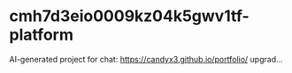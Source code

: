 # cmh7d3eio0009kz04k5gwv1tf-platform
AI-generated project for chat: https://candyx3.github.io/portfolio/        upgrad...
